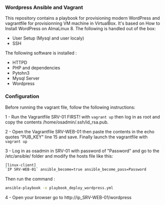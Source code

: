 ### Wordpress Ansible and Vagrant

This repository contains a playbook for provisioning modern WordPress and vagrantfile for provisionning VM machine in VirtualBox. It's based on How to Install WordPress on AlmaLinux 8. The following is handled out of the box:

- User Setup (Mysql and user localy)
- SSH

The following software is installed :

- HTTPD
- PHP and dependencies
- Pytohn3
- Mysql Server
- Wordpress

### Configuration

Before running the vagrant file, follow the following instructions:

1 - Run the Vagrantfile SRV-01 FIRST! with `vagrant up` then log in as root and copy the contents /home/osadmin/.ssh/id_rsa.pub.

2 - Open the Vagrantfile SRV-WEB-01 then paste the contents in the echo quotes "PUB_KEY" line 15 and save. Finally launch the vagrantfile with `vagrant up`

3 - Log in as osadmin in SRV-01 with password of "Password" and go to the /etc/ansible/ folder and modify the hosts file like this:

```bash
[linux-client]
`IP SRV-WEB-01` ansible_become=true ansible_become_pass=Password
```

Then run the command :

```bash 
ansible-playbook -v playbook_deploy_wordpress.yml
```

4 - Open your browser go to http://ip_SRV-WEB-01/wordpress